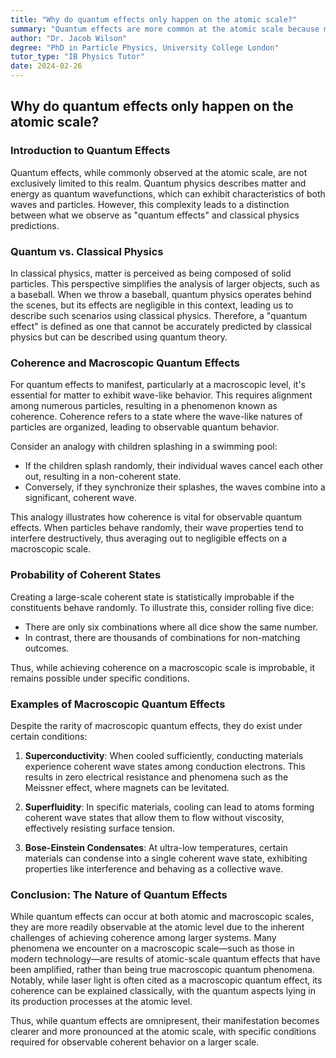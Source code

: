 ```yaml
---
title: "Why do quantum effects only happen on the atomic scale?"
summary: "Quantum effects are more common at the atomic scale because macroscopic coherence is improbable.  While all matter behaves quantumly, organized wave-like behavior is required for quantum effects to be evident.  Superconductivity, superfluidity, and Bose-Einstein condensates are examples of macroscopic quantum effects."
author: "Dr. Jacob Wilson"
degree: "PhD in Particle Physics, University College London"
tutor_type: "IB Physics Tutor"
date: 2024-02-26
---
```


## Why do quantum effects only happen on the atomic scale?

### Introduction to Quantum Effects

Quantum effects, while commonly observed at the atomic scale, are not exclusively limited to this realm. Quantum physics describes matter and energy as quantum wavefunctions, which can exhibit characteristics of both waves and particles. However, this complexity leads to a distinction between what we observe as "quantum effects" and classical physics predictions.

### Quantum vs. Classical Physics

In classical physics, matter is perceived as being composed of solid particles. This perspective simplifies the analysis of larger objects, such as a baseball. When we throw a baseball, quantum physics operates behind the scenes, but its effects are negligible in this context, leading us to describe such scenarios using classical physics. Therefore, a "quantum effect" is defined as one that cannot be accurately predicted by classical physics but can be described using quantum theory.

### Coherence and Macroscopic Quantum Effects

For quantum effects to manifest, particularly at a macroscopic level, it's essential for matter to exhibit wave-like behavior. This requires alignment among numerous particles, resulting in a phenomenon known as coherence. Coherence refers to a state where the wave-like natures of particles are organized, leading to observable quantum behavior. 

Consider an analogy with children splashing in a swimming pool:

- If the children splash randomly, their individual waves cancel each other out, resulting in a non-coherent state.
- Conversely, if they synchronize their splashes, the waves combine into a significant, coherent wave.

This analogy illustrates how coherence is vital for observable quantum effects. When particles behave randomly, their wave properties tend to interfere destructively, thus averaging out to negligible effects on a macroscopic scale.

### Probability of Coherent States

Creating a large-scale coherent state is statistically improbable if the constituents behave randomly. To illustrate this, consider rolling five dice:

- There are only six combinations where all dice show the same number.
- In contrast, there are thousands of combinations for non-matching outcomes.

Thus, while achieving coherence on a macroscopic scale is improbable, it remains possible under specific conditions.

### Examples of Macroscopic Quantum Effects

Despite the rarity of macroscopic quantum effects, they do exist under certain conditions:

1. **Superconductivity**: When cooled sufficiently, conducting materials experience coherent wave states among conduction electrons. This results in zero electrical resistance and phenomena such as the Meissner effect, where magnets can be levitated.

2. **Superfluidity**: In specific materials, cooling can lead to atoms forming coherent wave states that allow them to flow without viscosity, effectively resisting surface tension.

3. **Bose-Einstein Condensates**: At ultra-low temperatures, certain materials can condense into a single coherent wave state, exhibiting properties like interference and behaving as a collective wave.

### Conclusion: The Nature of Quantum Effects

While quantum effects can occur at both atomic and macroscopic scales, they are more readily observable at the atomic level due to the inherent challenges of achieving coherence among larger systems. Many phenomena we encounter on a macroscopic scale—such as those in modern technology—are results of atomic-scale quantum effects that have been amplified, rather than being true macroscopic quantum phenomena. Notably, while laser light is often cited as a macroscopic quantum effect, its coherence can be explained classically, with the quantum aspects lying in its production processes at the atomic level. 

Thus, while quantum effects are omnipresent, their manifestation becomes clearer and more pronounced at the atomic scale, with specific conditions required for observable coherent behavior on a larger scale.
    
